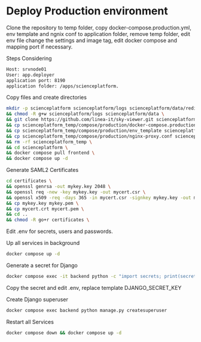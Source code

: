 # Deploy Production environment

Clone the repository to temp folder, copy docker-compose.production.yml, env template and ngnix conf to application folder, remove temp folder, edit env file change the settings and image tag, edit docker compose and mapping port if necessary.

Steps Considering 

```bash
Host: srvnode01
User: app.deployer
application port: 8190 
application folder: /apps/scienceplatform.
```
Copy files and create directories

```bash
mkdir -p scienceplatform scienceplatform/logs scienceplatform/data/redis scienceplatform/data/tmp scienceplatform/certificates \
&& chmod -R g+w scienceplatform/logs scienceplatform/data \
&& git clone https://github.com/linea-it/sky-viewer.git scienceplatform_temp \
&& cp scienceplatform_temp/compose/production/docker-compose.production.yml scienceplatform/docker-compose.yml \ 
&& cp scienceplatform_temp/compose/production/env_template scienceplatform/.env \ 
&& cp scienceplatform_temp/compose/production/nginx-proxy.conf scienceplatform/nginx-proxy.conf
&& rm -rf scienceplatform_temp \
&& cd scienceplatform \
&& docker compose pull frontend \
&& docker compose up -d
```

Generate SAML2 Certificates

```bash
cd certificates \
&& openssl genrsa -out mykey.key 2048 \
&& openssl req -new -key mykey.key -out mycert.csr \
&& openssl x509 -req -days 365 -in mycert.csr -signkey mykey.key -out mycert.crt \
&& cp mykey.key mykey.pem \
&& cp mycert.crt mycert.pem \
&& cd ..
&& chmod -R go+r certificates \
```

Edit .env for secrets, users and passwords.

Up all services in background

```bash
docker compose up -d
```

Generate a secret for Django 
```bash
docker compose exec -it backend python -c "import secrets; print(secrets.token_urlsafe())"
```
Copy the secret and edit .env, replace template DJANGO_SECRET_KEY

Create Django superuser
```bash
docker compose exec backend python manage.py createsuperuser
```

Restart all Services
```bash
docker compose down && docker compose up -d
```



